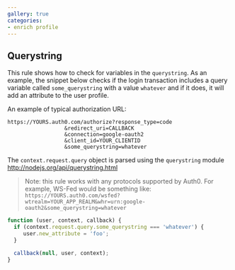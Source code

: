 ```yaml
---
gallery: true
categories:
- enrich profile
---
```

## Querystring

This rule shows how to check for variables in the `querystring`. As an example, the snippet below checks if the login transaction includes a query variable called `some_querystring` with a value `whatever` and if it does, it will add an attribute to the user profile.

An example of typical authorization URL:
```
https://YOURS.auth0.com/authorize?response_type=code
                  &redirect_uri=CALLBACK
                  &connection=google-oauth2
                  &client_id=YOUR_CLIENTID
                  &some_querystring=whatever
```

The `context.request.query` object is parsed using the `querystring` module <http://nodejs.org/api/querystring.html>

> Note: this rule works with any protocols supported by Auth0. For example, WS-Fed would be something like: `https://YOURS.auth0.com/wsfed?wtrealm=YOUR_APP_REALM&whr=urn:google-oauth2&some_querystring=whatever`

```js
function (user, context, callback) {
  if (context.request.query.some_querystring === 'whatever') {
     user.new_attribute = 'foo';
  }

  callback(null, user, context);
}
```

